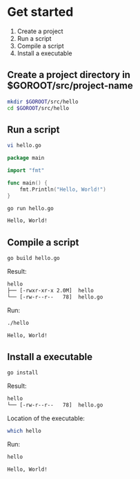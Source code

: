 # Get started

1. Create a project
1. Run a script
1. Compile a script
1. Install a executable

## Create a project directory in $GOROOT/src/project-name

```bash
mkdir $GOROOT/src/hello
cd $GOROOT/src/hello
```

## Run a script

```bash
vi hello.go
```

```go
package main

import "fmt"

func main() {
    fmt.Println("Hello, World!")
}
```

```bash
go run hello.go

Hello, World!
```

## Compile a script

```bash
go build hello.go
```

Result:

```bash
hello
├── [-rwxr-xr-x 2.0M]  hello
└── [-rw-r--r--   78]  hello.go
```

Run:

```bash
./hello

Hello, World!
```

## Install a executable

```bash
go install
```

Result:

```bash
hello
└── [-rw-r--r--   78]  hello.go
```

Location of the executable:

```bash
which hello
```

Run:

```bash
hello

Hello, World!
```
